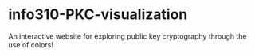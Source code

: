 # info310-PKC-visualization
An interactive website for exploring public key cryptography through the use of colors!
